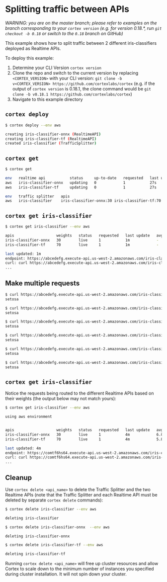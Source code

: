 # Splitting traffic between APIs

_WARNING: you are on the master branch; please refer to examples on the branch corresponding to your `cortex version` (e.g. for version 0.18.*, run `git checkout -b 0.18` or switch to the `0.18` branch on GitHub)_

This example shows how to split traffic between 2 different iris-classifiers deployed as Realtime APIs.

To deploy this example:

1. Determine your CLI Version `cortex version`
1. Clone the repo and switch to the current version by replacing `<CORTEX_VERSION>` with your CLI version: `git clone -b v<CORTEX_VERSION> https://github.com/cortexlabs/cortex` (e.g. if the output of `cortex version` is 0.18.1, the clone command would be `git clone -b v0.18.1 https://github.com/cortexlabs/cortex`)
1. Navigate to this example directory

## `cortex deploy`

```bash
$ cortex deploy --env aws

creating iris-classifier-onnx (RealtimeAPI)
creating iris-classifier-tf (RealtimeAPI)
created iris-classifier (TrafficSplitter)
```

## `cortex get`

```bash
$ cortex get

env   realtime api           status     up-to-date   requested   last update   avg request   2XX
aws   iris-classifier-onnx   updating   0            1           27s           -             -
aws   iris-classifier-tf     updating   0            1           27s           -             -

env   traffic splitter   apis                                            last update
aws   iris-classifier    iris-classifier-onnx:30 iris-classifier-tf:70   27s
```

## `cortex get iris-classifier`

```bash
$ cortex get iris-classifier --env aws

apis                   weights   status   requested   last update   avg request   2XX   5XX
iris-classifier-onnx   30        live     1           1m            -             -     -
iris-classifier-tf     70        live     1           1m            -             -     -

last updated: 1m
endpoint: https://abcedefg.execute-api.us-west-2.amazonaws.com/iris-classifier
curl: curl https://abcedefg.execute-api.us-west-2.amazonaws.com/iris-classifier -X POST -H "Content-Type: application/json" -d @sample.json
...
```

## Make multiple requests

```bash
$ curl https://abcedefg.execute-api.us-west-2.amazonaws.com/iris-classifier -X POST -H "Content-Type: application/json" -d @sample.json
setosa

$ curl https://abcedefg.execute-api.us-west-2.amazonaws.com/iris-classifier -X POST -H "Content-Type: application/json" -d @sample.json
setosa

$ curl https://abcedefg.execute-api.us-west-2.amazonaws.com/iris-classifier -X POST -H "Content-Type: application/json" -d @sample.json
setosa

$ curl https://abcedefg.execute-api.us-west-2.amazonaws.com/iris-classifier -X POST -H "Content-Type: application/json" -d @sample.json
setosa

$ curl https://abcedefg.execute-api.us-west-2.amazonaws.com/iris-classifier -X POST -H "Content-Type: application/json" -d @sample.json
setosa

$ curl https://abcedefg.execute-api.us-west-2.amazonaws.com/iris-classifier -X POST -H "Content-Type: application/json" -d @sample.json
setosa
```

## `cortex get iris-classifier`

Notice the requests being routed to the different Realtime APIs based on their weights (the output below may not match yours):

```bash
$ cortex get iris-classifier --env aws

using aws environment


apis                   weights   status   requested   last update   avg request   2XX   5XX
iris-classifier-onnx   30        live     1           4m            6.00791 ms    1     -
iris-classifier-tf     70        live     1           4m            5.81867 ms    5     -

last updated: 4m
endpoint: https://comtf6hs64.execute-api.us-west-2.amazonaws.com/iris-classifier
curl: curl https://comtf6hs64.execute-api.us-west-2.amazonaws.com/iris-classifier -X POST -H "Content-Type: application/json" -d @sample.json
...
```

## Cleanup

Use `cortex delete <api_name>` to delete the Traffic Splitter and the two Realtime APIs (note that the Traffic Splitter and each Realtime API must be deleted by separate `cortex delete` commands):

```bash
$ cortex delete iris-classifier --env aws

deleting iris-classifier

$ cortex delete iris-classifier-onnx  --env aws

deleting iris-classifier-onnx

$ cortex delete iris-classifier-tf --env aws

deleting iris-classifier-tf
```

Running `cortex delete <api_name>` will free up cluster resources and allow Cortex to scale down to the minimum number of instances you specified during cluster installation. It will not spin down your cluster.
